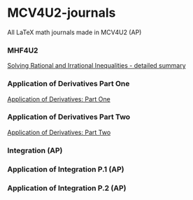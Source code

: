 # MCV4U2-journals
All LaTeX math journals made in MCV4U2 (AP)

### MHF4U2
<a href="https://github.com/kthisisjosh/MCV4U2-journals/blob/master/MathDetailedSummary/MathDetailedSummary.pdf">Solving Rational and Irrational Inequalities - detailed summary</a>

### Application of Derivatives Part One
<a href="https://github.com/kthisisjosh/MCV4U2-journals/blob/master/Application-of-Derivatives-P.1/ApplicationOfDerivP1.pdf">Application of Derivatives: Part One</a>

### Application of Derivatives Part Two
<a href="https://github.com/kthisisjosh/MCV4U2-journals/blob/master/Application-of-Derivatives-P.2/ApplicationOfDerivP2.pdf">Application of Derivatives: Part Two</a>

### Integration (AP)


### Application of Integration P.1 (AP)



### Application of Integration P.2 (AP)
